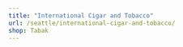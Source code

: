 ```yaml
---
title: "International Cigar and Tobacco"
url: /seattle/international-cigar-and-tobacco/
shop: Tabak
---
```

